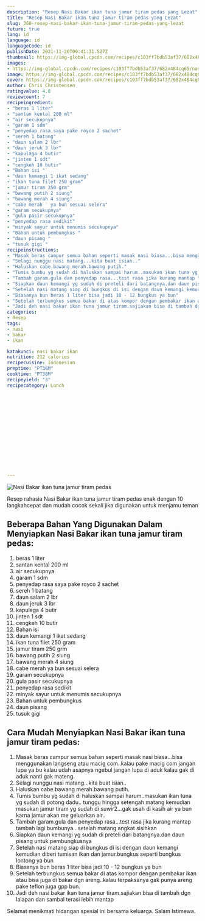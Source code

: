 ```yaml
---
description: "Resep Nasi Bakar ikan tuna jamur tiram pedas yang Lezat"
title: "Resep Nasi Bakar ikan tuna jamur tiram pedas yang Lezat"
slug: 360-resep-nasi-bakar-ikan-tuna-jamur-tiram-pedas-yang-lezat
future: true
lang: id
language: id
languageCode: id
publishDate: 2021-11-20T09:41:31.527Z 
thumbnail: https://img-global.cpcdn.com/recipes/c103ff7bdb53af37/682x484cq65/nasi-bakar-ikan-tuna-jamur-tiram-pedas-foto-resep-utama.webp
images:
- https://img-global.cpcdn.com/recipes/c103ff7bdb53af37/682x484cq65/nasi-bakar-ikan-tuna-jamur-tiram-pedas-foto-resep-utama.webp
image: https://img-global.cpcdn.com/recipes/c103ff7bdb53af37/682x484cq65/nasi-bakar-ikan-tuna-jamur-tiram-pedas-foto-resep-utama.webp
cover: https://img-global.cpcdn.com/recipes/c103ff7bdb53af37/682x484cq65/nasi-bakar-ikan-tuna-jamur-tiram-pedas-foto-resep-utama.webp
author: Chris Christensen
ratingvalue: 4.8
reviewcount: 7
recipeingredient:
- "beras 1 liter"
- "santan kental 200 ml"
- "air secukupnya"
- "garam 1 sdm"
- "penyedap rasa saya pake royco 2 sachet"
- "sereh 1 batang"
- "daun salam 2 lbr"
- "daun jeruk 3 lbr"
- "kapulaga 4 butir"
- "jinten 1 sdt"
- "cengkeh 10 butir"
- "Bahan isi "
- "daun kemangi 1 ikat sedang"
- "ikan tuna filet 250 gram"
- "jamur tiram 250 grm"
- "bawang putih 2 siung"
- "bawang merah 4 siung"
- "cabe merah   ya bun sesuai selera"
- "garam secukupnya"
- "gula pasir secukupnya"
- "penyedap rasa sedikit"
- "minyak sayur untuk menumis secukupnya"
- "Bahan untuk pembungkus "
- "daun pisang "
- "tusuk gigi "
recipeinstructions:
- "Masak beras campur semua bahan seperti masak nasi biasa...bisa menggunakan langseng atau macig com..kalau pake macig com jangan lupa ya bu kalau udah asapnya ngebul jangan lupa di aduk kalau gak di aduk nanti gak mateng."
- "Selagi nunggu nasi matang...kita buat isian.."
- "Haluskan cabe.bawang merah.bawang putih."
- "Tumis bumbu yg sudah di haluskan sampai harum..masukan ikan tuna yg sudah di potong dadu.. tunggu hingga setengah matang kemudian masukan jamur tiram yg sudah di suwir2...gak usah di kasih air ya bun karna jamur akan me geluarkan air.."
- "Tambah garam.gula dan penyedap rasa...test rasa jika kurang mantap tambah lagi bumbunya...setelah matang angkat sisihkan"
- "Siapkan daun kemangi yg sudah di preteli dari batangnya.dan daun pisang untuk pembungkusnya"
- "Setelah nasi matang siap di bungkus di isi dengan daun kemangi kemudian diberi tumisan ikan dan jamur.bungkus seperti bungkus lontong ya bun"
- "Biasanya bun beras 1 liter bisa jadi 10 - 12 bungkus ya bun"
- "Setelah terbungkus semua bakar di atas kompor dengan pembakar ikan atau bisa juga di bakar dgn areng..kalau terpaksanya gak punya areng pake teflon juga gpp bun."
- "Jadi deh nasi bakar ikan tuna jamur tiram.sajiakan bisa di tambah dgn lalapan dan sambal terasi lebih mantap"
categories:
- Resep
tags:
- nasi
- bakar
- ikan

katakunci: nasi bakar ikan 
nutrition: 212 calories
recipecuisine: Indonesian
preptime: "PT36M"
cooktime: "PT38M"
recipeyield: "3"
recipecategory: Lunch


     
    
    
    
    
    
    
    
    
    
    
      
    
---
```



![Nasi Bakar ikan tuna jamur tiram pedas](https://img-global.cpcdn.com/recipes/c103ff7bdb53af37/682x484cq65/nasi-bakar-ikan-tuna-jamur-tiram-pedas-foto-resep-utama.webp)

Resep rahasia Nasi Bakar ikan tuna jamur tiram pedas  enak dengan 10 langkahcepat dan mudah cocok sekali jika digunakan untuk menjamu teman

<!--inarticleads1-->

## Beberapa Bahan Yang Digunakan Dalam Menyiapkan Nasi Bakar ikan tuna jamur tiram pedas:

1. beras 1 liter
1. santan kental 200 ml
1. air secukupnya
1. garam 1 sdm
1. penyedap rasa saya pake royco 2 sachet
1. sereh 1 batang
1. daun salam 2 lbr
1. daun jeruk 3 lbr
1. kapulaga 4 butir
1. jinten 1 sdt
1. cengkeh 10 butir
1. Bahan isi 
1. daun kemangi 1 ikat sedang
1. ikan tuna filet 250 gram
1. jamur tiram 250 grm
1. bawang putih 2 siung
1. bawang merah 4 siung
1. cabe merah   ya bun sesuai selera
1. garam secukupnya
1. gula pasir secukupnya
1. penyedap rasa sedikit
1. minyak sayur untuk menumis secukupnya
1. Bahan untuk pembungkus 
1. daun pisang 
1. tusuk gigi 



<!--inarticleads2-->

## Cara Mudah Menyiapkan Nasi Bakar ikan tuna jamur tiram pedas:

1. Masak beras campur semua bahan seperti masak nasi biasa...bisa menggunakan langseng atau macig com..kalau pake macig com jangan lupa ya bu kalau udah asapnya ngebul jangan lupa di aduk kalau gak di aduk nanti gak mateng.
1. Selagi nunggu nasi matang...kita buat isian..
1. Haluskan cabe.bawang merah.bawang putih.
1. Tumis bumbu yg sudah di haluskan sampai harum..masukan ikan tuna yg sudah di potong dadu.. tunggu hingga setengah matang kemudian masukan jamur tiram yg sudah di suwir2...gak usah di kasih air ya bun karna jamur akan me geluarkan air..
1. Tambah garam.gula dan penyedap rasa...test rasa jika kurang mantap tambah lagi bumbunya...setelah matang angkat sisihkan
1. Siapkan daun kemangi yg sudah di preteli dari batangnya.dan daun pisang untuk pembungkusnya
1. Setelah nasi matang siap di bungkus di isi dengan daun kemangi kemudian diberi tumisan ikan dan jamur.bungkus seperti bungkus lontong ya bun
1. Biasanya bun beras 1 liter bisa jadi 10 - 12 bungkus ya bun
1. Setelah terbungkus semua bakar di atas kompor dengan pembakar ikan atau bisa juga di bakar dgn areng..kalau terpaksanya gak punya areng pake teflon juga gpp bun.
1. Jadi deh nasi bakar ikan tuna jamur tiram.sajiakan bisa di tambah dgn lalapan dan sambal terasi lebih mantap




Selamat menikmati hidangan spesial ini bersama keluarga. Salam Istimewa.
